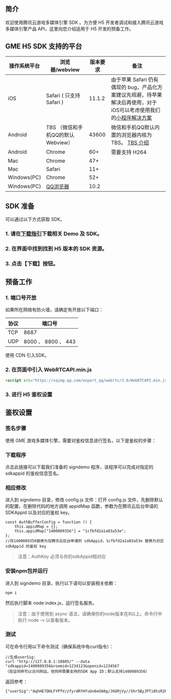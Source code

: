 ## 简介
欢迎使用腾讯云游戏多媒体引擎 SDK 。为方便 H5 开发者调试和接入腾讯云游戏多媒体引擎产品 API，这里向您介绍适用于 H5 开发的预备工作。

## GME H5 SDK 支持的平台
| 操作系统平台  | 浏览器/webview  | 版本要求  |  备注|
| ------------------------- | -------- | ---------------------- |------- |
| iOS          | Safari ( 只支持Safari ) | 11.1.2 | 由于苹果 Safari 仍有偶现的 bug，产品化方案建议先规避，待苹果解决后再使用，对于iOS可以考虑使用我们的[小程序解决方案](之后添加) |
| Android      | TBS （微信和手机QQ的默认Webview） | 43600                | 微信和手机QQ默认内置的浏览器内核为TBS。 [TBS 介绍](http://x5.tencent.com/) |
| Android      | Chrome | 60+               | 需要支持 H264  |
| Mac          | Chrome | 47+                |      |
| Mac          | Safari | 11+                |      |
| Windows(PC)  | Chrome | 52+                |      |
| Windows(PC)  | [QQ浏览器](https://browser.qq.com/) | 10.2 | &nbsp;     |


## SDK 准备
可以通过以下方式获取 SDK。

### 1. 请在[下载指引](https://cloud.tencent.com/document/product/607/18521)下载相关 Demo 及 SDK。


### 2. 在界面中找到找到 H5 版本的 SDK 资源。


### 3. 点击【下载】按钮。


## 预备工作

### 1. 端口号开放

如果所在网络有防火墙，请确定有开放以下端口：

| 协议 | 端口号            |
| ---- | ----------------- |
| TCP  | 8687              |
| UDP  | 8000 、 8800 、 443 |

使用 CDN 引入SDK。
### 2. 在页面中引入 WebRTCAPI.min.js

```html
<script src="https://sqimg.qq.com/expert_qq/webrtc/3.0/WebRTCAPI.min.js"></script>
```

### 3. 进行 H5 鉴权设置


## 鉴权设置

### 签名步骤
使用 GME 游戏多媒体引擎，需要对鉴权信息进行签名，以下是鉴权的步骤：

### 下载程序
点击此链接可以下载我们准备的 signdemo 程序，该程序可以完成对指定的 sdkappid 的鉴权信息签名。

### 相应修改
进入到 signdemo 目录，修改 config.js 文件：打开 config.js 文件，先删除默认的配置，在删除代码的地方调用 appidMap 函数，参数为在腾讯云后台申请的 SDKAppid 以及对应的鉴权 key。

```
const AuthBufferConfig = function () {
    this.appidMap = {};
    this.appidMap["1400089356"] = "1cfbfd2a1a03a53e";
};
//将1400089356替换为在腾讯云后台申请的 sdkAppid，1cfbfd2a1a03a53e 替换为对应 sdkAppid 的鉴权 key
```

> 注意：AuthKey 必须与你的sdkAppid相对应

### 安装npm包并运行
进入到 signdemo 目录，执行以下语句以安装相关依赖：
```
npm i
```
然后执行脚本 node index.js，运行签名服务。

> 注意：由于使用到 async 语法，请确保你的node版本在8以上。命令行中执行 node -v 以查看版本。


### 测试
可在命令行用以下命令测试（确保系统中有curl指令）：
```
//生成userSig:
curl "http://127.0.0.1:10005/" --data "sdkappid=1400089356&roomid=1234123&openid=1234567
（验证同样可以访问网站，但同样需要支持的SDK App ID；默认支持1400089356）
```

返回参考：

```
{"userSig":"AqhHE7QHLFYPfV/zfyrdRYHfuUn6eOA8g/J6GMjVy//Shr5ByJPTi8hzR2KyXMvn","errorCode":0}
```
